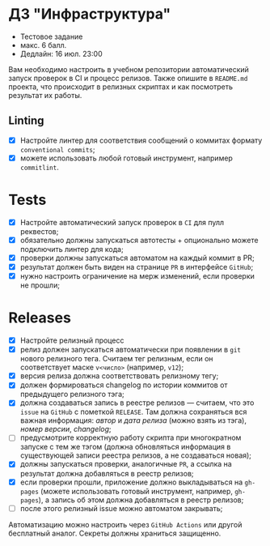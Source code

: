 # ДЗ "Инфраструктура"

- Тестовое задание
- макс. 6 балл.
- Дедлайн: 16 июл. 23:00

Вам необходимо настроить в учебном репозитории автоматический запуск проверок в CI и процесс релизов. Также опишите в `README.md` проекта, что происходит в релизных скриптах и как посмотреть результат их работы.

## Linting

- [x] Настройте линтер для соответствия сообщений о коммитах формату `conventional commits`;
- [x] можете использовать любой готовый инструмент, например `commitlint`.

# Tests

- [x] Настройте автоматический запуск проверок в `CI` для пулл реквестов;
- [x] обязательно должны запускаться автотесты + опционально можете подключить линтер для кода;
- [x] проверки должны запускаться автоматом на каждый коммит в PR;
- [x] результат должен быть виден на странице `PR` в интерфейсе `GitHub`;
- [x] нужно настроить ограничение на мерж изменений, если проверки не прошли;

# Releases

- [x] Настройте релизный процесс
- [x] релиз должен запускаться автоматически при появлении в `git` нового релизного тега. Считаем тег релизным, если он соответствует маске  `v<число>` (например, `v12`);
- [x] версия релиза должна соответствовать релизному тегу;
- [x] должен формироваться changelog по истории коммитов от предыдущего релизного тэга;
- [x] должна создаваться запись в реестре релизов — считаем, что это `issue` на `GitHub` с пометкой `RELEASE`. Там должна сохраняться вся важная информация: *автор* и *дата релиза* (можно взять из тэга), *номер версии*, *changelog*;
- [ ] предусмотрите корректную работу скрипта при многократном запуске с тем же тэгом (должна обновляться информация в существующей записи реестра релизов, а не создаваться новая);
- [x] должны запускаться проверки, аналогичные `PR`, а ссылка на результат должна добавляться в реестр релизов;
- [x] если проверки прошли, приложение должно выкладываться на `gh-pages` (можете использовать готовый инструмент, например, `gh-pages`), а запись об этом должна добавляться в реестр релизов;
- [ ] после этого релизный issue можно автоматом закрывать;

Автоматизацию можно настроить через `GitHub Actions` или другой бесплатный аналог. Секреты должны храниться защищенно.
